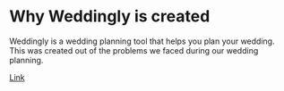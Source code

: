 # Why Weddingly is created
Weddingly is a wedding planning tool that helps you plan your wedding. This was created out of the problems we faced during our wedding planning.

[Link](/docs/components/prose)

